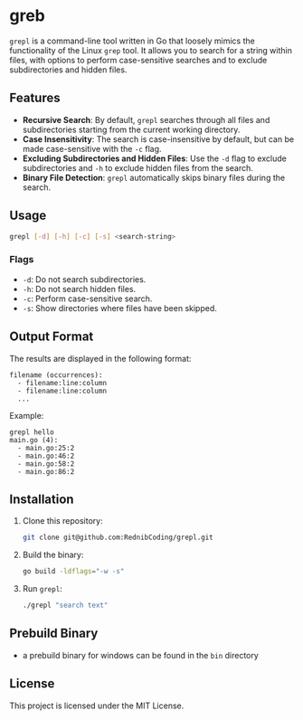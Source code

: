 
# greb

`grepl` is a command-line tool written in Go that loosely mimics the functionality of the Linux `grep` tool. It allows you to search for a string within files, with options to perform case-sensitive searches and to exclude subdirectories and hidden files.

## Features

- **Recursive Search**: By default, `grepl` searches through all files and subdirectories starting from the current working directory.
- **Case Insensitivity**: The search is case-insensitive by default, but can be made case-sensitive with the `-c` flag.
- **Excluding Subdirectories and Hidden Files**: Use the `-d` flag to exclude subdirectories and `-h` to exclude hidden files from the search.
- **Binary File Detection**: `grepl` automatically skips binary files during the search.

## Usage

```bash
grepl [-d] [-h] [-c] [-s] <search-string>
```

### Flags

- `-d`: Do not search subdirectories.
- `-h`: Do not search hidden files.
- `-c`: Perform case-sensitive search.
- `-s`: Show directories where files have been skipped.

## Output Format

The results are displayed in the following format:

```
filename (occurrences):
  - filename:line:column
  - filename:line:column
  ...
```

Example:

```
grepl hello
main.go (4):
  - main.go:25:2
  - main.go:46:2
  - main.go:58:2
  - main.go:86:2
```

## Installation

1. Clone this repository:
   ```bash
   git clone git@github.com:RednibCoding/grepl.git
   ```

2. Build the binary:
   ```bash
   go build -ldflags="-w -s"
   ```

3. Run `grepl`:
   ```bash
   ./grepl "search text"
   ```

## Prebuild Binary
 - a prebuild binary for windows can be found in the `bin` directory

## License

This project is licensed under the MIT License.

